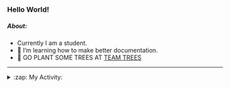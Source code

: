 ### Hello World!

##### About:
- Currently I am a student.
- 🌱 I’m learning how to make better documentation.
- 🌱 GO PLANT SOME TREES AT [TEAM TREES](https://teamtrees.org/)

---
<details>
  <summary>:zap: My Activity:</summary>
  
<!--START_SECTION:waka-->
![Code Time](http://img.shields.io/badge/Code%20Time-1%2C129%20hrs%2012%20mins-blue)

**I'm a Night 🦉** 

```text
🌞 Morning                1183 commits        ██░░░░░░░░░░░░░░░░░░░░░░░   08.49 % 
🌆 Daytime                5122 commits        █████████░░░░░░░░░░░░░░░░   36.76 % 
🌃 Evening                4002 commits        ███████░░░░░░░░░░░░░░░░░░   28.72 % 
🌙 Night                  3626 commits        ███████░░░░░░░░░░░░░░░░░░   26.02 % 
```
📅 **I'm Most Productive on Wednesday** 

```text
Monday                   2156 commits        ████░░░░░░░░░░░░░░░░░░░░░   15.47 % 
Tuesday                  1737 commits        ███░░░░░░░░░░░░░░░░░░░░░░   12.47 % 
Wednesday                3263 commits        ██████░░░░░░░░░░░░░░░░░░░   23.42 % 
Thursday                 1645 commits        ███░░░░░░░░░░░░░░░░░░░░░░   11.81 % 
Friday                   1345 commits        ██░░░░░░░░░░░░░░░░░░░░░░░   09.65 % 
Saturday                 1268 commits        ██░░░░░░░░░░░░░░░░░░░░░░░   09.10 % 
Sunday                   2519 commits        █████░░░░░░░░░░░░░░░░░░░░   18.08 % 
```


📊 **This Week I Spent My Time On** 

```text
🔥 Editors: 
VS Code                  5 hrs 23 mins       █████████████████████████   100.00 % 

🐱‍💻 Projects: 
praise                   4 hrs 41 mins       ██████████████████████░░░   87.14 % 
discord-bot              30 mins             ██░░░░░░░░░░░░░░░░░░░░░░░   09.34 % 
CSF22                    11 mins             █░░░░░░░░░░░░░░░░░░░░░░░░   03.52 % 
```


 Last Updated on 23/05/2023 15:09:04 UTC
<!--END_SECTION:waka-->
</details>
